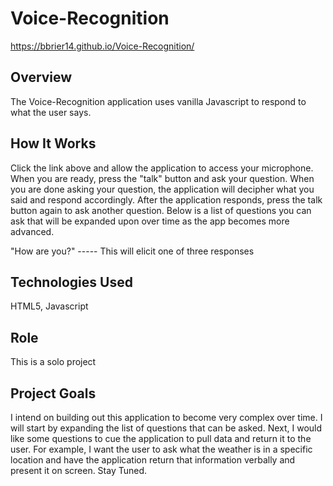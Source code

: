# Voice-Recognition
https://bbrier14.github.io/Voice-Recognition/
## Overview
The Voice-Recognition application uses vanilla Javascript to respond to what the user says.
## How It Works
Click the link above and allow the application to access your microphone. When you are ready, press the "talk" button and ask your question. When you are done asking your question, the application will decipher what you said and respond accordingly. After the application responds, press the talk button again to ask another question. Below is a list of questions you can ask that will be expanded upon over time as the app becomes more advanced. 

"How are you?" ----- This will elicit one of three responses

## Technologies Used
HTML5, Javascript
## Role
This is a solo project
## Project Goals
I intend on building out this application to become very complex over time. I will start by expanding the list of questions that can be asked. Next, I would like some questions to cue the application to pull data and return it to the user. For example, I want the user to ask what the weather is in a specific location and have the application return that information verbally and present it on screen. Stay Tuned. 

